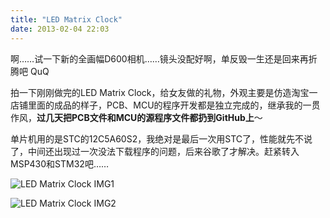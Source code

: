 ```yaml
---
title: "LED Matrix Clock"
date: 2013-02-04 22:03
---
```


啊……试一下新的全画幅D600相机……镜头没配好啊，单反毁一生还是回来再折腾吧 QuQ

拍一下刚刚做完的LED Matrix Clock，给女友做的礼物，外观主要是仿造淘宝一店铺里面的成品的样子，PCB、MCU的程序开发都是独立完成的，继承我的一贯作风，**过几天把PCB文件和MCU的源程序文件都扔到GitHub上**～

单片机用的是STC的12C5A60S2，我绝对是最后一次用STC了，性能就先不说了，中间还出现过一次没法下载程序的问题，后来谷歌了才解决。赶紧转入MSP430和STM32吧……

![LED Matrix Clock IMG1](https://lh5.googleusercontent.com/-VUKTiDAuinA/UQ-3prWEOsI/AAAAAAAAEDA/QYPlzFUnUw4/s1118/DSC_0049.JPG)

![LED Matrix Clock IMG2](https://lh4.googleusercontent.com/-7hq2jnclpvo/UQ-3xbu49KI/AAAAAAAAEDo/zfgLfJhLNvk/s1118/DSC_0055.JPG)